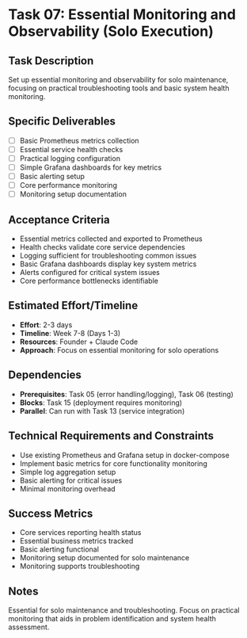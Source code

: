 # Task 07: Essential Monitoring and Observability (Solo Execution)

## Task Description
Set up essential monitoring and observability for solo maintenance, focusing on practical troubleshooting tools and basic system health monitoring.

## Specific Deliverables
- [ ] Basic Prometheus metrics collection
- [ ] Essential service health checks
- [ ] Practical logging configuration
- [ ] Simple Grafana dashboards for key metrics
- [ ] Basic alerting setup
- [ ] Core performance monitoring
- [ ] Monitoring setup documentation

## Acceptance Criteria
- Essential metrics collected and exported to Prometheus
- Health checks validate core service dependencies
- Logging sufficient for troubleshooting common issues
- Basic Grafana dashboards display key system metrics
- Alerts configured for critical system issues
- Core performance bottlenecks identifiable

## Estimated Effort/Timeline
- **Effort**: 2-3 days
- **Timeline**: Week 7-8 (Days 1-3)
- **Resources**: Founder + Claude Code
- **Approach**: Focus on essential monitoring for solo operations

## Dependencies
- **Prerequisites**: Task 05 (error handling/logging), Task 06 (testing)
- **Blocks**: Task 15 (deployment requires monitoring)
- **Parallel**: Can run with Task 13 (service integration)

## Technical Requirements and Constraints
- Use existing Prometheus and Grafana setup in docker-compose
- Implement basic metrics for core functionality monitoring
- Simple log aggregation setup
- Basic alerting for critical issues
- Minimal monitoring overhead

## Success Metrics
- Core services reporting health status
- Essential business metrics tracked
- Basic alerting functional
- Monitoring setup documented for solo maintenance
- Monitoring supports troubleshooting

## Notes
Essential for solo maintenance and troubleshooting. Focus on practical monitoring that aids in problem identification and system health assessment.